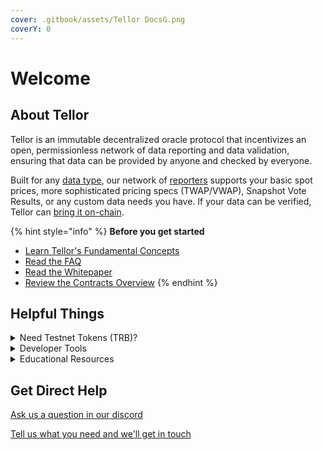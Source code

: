 ```yaml
---
cover: .gitbook/assets/Tellor DocsG.png
coverY: 0
---
```


# Welcome

## About Tellor <a href="#what-is-tellor" id="what-is-tellor"></a>

Tellor is an immutable decentralized oracle protocol that incentivizes an open, permissionless network of data reporting and data validation, ensuring that data can be provided by anyone and checked by everyone.

Built for any [data type](https://tellor.io/blog/how-to-query-custom-data-with-tellor/), our network of [reporters](https://docs.tellor.io/tellor/reporting-data/becoming-a-reporter) supports your basic spot prices, more sophisticated pricing specs (TWAP/VWAP), Snapshot Vote Results, or any custom data needs you have. If your data can be verified, Tellor can [bring it on-chain](https://feed.tellor.io).

{% hint style="info" %}
**Before you get started**

* [Learn Tellor's Fundamental Concepts](the-basics/fundamentals.md)
* [Read the FAQ](the-basics/fundamentals.md#faq)
* [Read the Whitepaper](https://tellor.io/whitepaper/)
* [Review the Contracts Overview](the-basics/contracts-overview.md)
{% endhint %}

## Helpful Things

<details>

<summary>Need Testnet Tokens (TRB)? </summary>

Testnet TRB is obtained differently depending on the network you’re using.  In some cases it's only attainable by request and for others a faucet is an option.

### Sepolia, Goerli, and Filecoin Hyperspace

Reach out in our [discord](https://discord.gg/n7drGjh), or create a tweet to [@trbfaucet](https://twitter.com/trbfaucet).  If you tweet [@trbfaucet](https://twitter.com/trbfaucet) make sure to include your wallet address and the network you’re testing on.  For example:

<img src="https://lh6.googleusercontent.com/4jd_M8wqc3K5Btog8hLcK-uEEloEMzWRExSoJAK43XJHfmEFFoiWddOmXrrkJzwvH71BlYi2o708RmWs-D0W7Qr6zDmNc_GdeZmvVE7ZuP8baNs6-1lMYVVuVYpXDUhC-dg97CmqeYsHGAQMoV3hAkcZcNVYFed4M5jJApWmgT8T4ovQvDeeoWiByXanmg" alt="" data-size="original">

_Note: It may take a few hours for the faucet to process your request._

### Polygon Mumbai

Mumbai TRB can be minted from a playground contract on Goerli. The tokens are then bridged to Mumbai using the polygon bridge.

* Call the faucet function from the block explorer here: [https://goerli.etherscan.io/address/0x7B8AC044ebce66aCdF14197E8De38C1Cc802dB4A#writeContract](https://goerli.etherscan.io/address/0x7B8AC044ebce66aCdF14197E8De38C1Cc802dB4A#writeContract)
* Use the Polygon bridge to move the tokens from Goerli to Mumbai: ([https://wallet.polygon.technology/polygon/bridge/deposit](https://wallet.polygon.technology/polygon/bridge/deposit))&#x20;
* Finally check that you have Mumbai TRB at the Bridged TRB contract address here: [https://mumbai.polygonscan.com/address/0xCE4e32fE9D894f8185271Aa990D2dB425DF3E6bE#writeContract](https://mumbai.polygonscan.com/address/0xCE4e32fE9D894f8185271Aa990D2dB425DF3E6bE#writeContract)

### Gnosis Chain Chiado

Faucet: [https://blockscout.chiadochain.net/address/0xe7147C5Ed14F545B4B17251992D1DB2bdfa26B6d/write-contract#address-tabs](https://blockscout.chiadochain.net/address/0xe7147C5Ed14F545B4B17251992D1DB2bdfa26B6d/write-contract#address-tabs)

### Arbitrum Goerli

Faucet: [https://goerli.arbiscan.io/address/0x3251838bd813fdf6a97D32781e011cce8D225d59#writeContract#F5](https://goerli.arbiscan.io/address/0x3251838bd813fdf6a97D32781e011cce8D225d59#writeContract#F5)

### Optimism Goerli

Faucet: [https://goerli-optimism.etherscan.io/address/0xd71F72C18767083e4e3FE84F9c62b8038C1Ef4f6#writeContract#F5](https://goerli-optimism.etherscan.io/address/0xd71F72C18767083e4e3FE84F9c62b8038C1Ef4f6#writeContract#F5)

### &#x20;





\


\


\


###

</details>

<details>

<summary>Developer Tools</summary>

[Tellor Github](https://github.com/tellor-io)

[Data Specs](https://github.com/tellor-io/dataSpecs)

[Live Feeds](https://feed.tellor.io/)

[QueryID Builder](https://queryidbuilder.herokuapp.com/)

[Get Testnet TRB](https://twitter.com/trbfaucet)

[Simple Funding Script](https://github.com/tellor-io/simplefunding-script)

[AutoTipper Bot](https://github.com/tellor-io/auto-tipper-bot)

</details>

<details>

<summary>Educational Resources</summary>

[Tellor School](https://www.youtube.com/playlist?list=PLuJHbmh0kCXVPHDA2Q3J3TfatBRGrOsm-)

[Best Practices](https://tellor.io/best-practices-for-oracle-users-on-ethereum/)

[Dev Calls](https://www.youtube.com/playlist?list=PLuJHbmh0kCXXA6XrTM6dgYgz-RXiFNmRF)

[Reporter Calls](https://www.youtube.com/playlist?list=PLuJHbmh0kCXX1L2V5Bn3Qe-zlMmg5L4yG)

[Weekly Updates](https://www.youtube.com/playlist?list=PLuJHbmh0kCXWRe-QPxaqcThzmj743ercz)

</details>

## Get Direct Help

[Ask us a question in our discord](https://discord.gg/n7drGjh)

[Tell us what you need and we'll get in touch](https://docs.google.com/forms/d/e/1FAIpQLSc5YEerq5y5\_YBiQg7ZwDVw76o\_1KmRmqXvzjeZlfshNKTvaQ/viewform)

####

